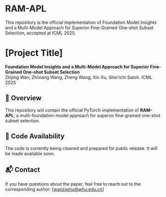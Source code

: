 # RAM-APL
This repository is the official implementation of Foundation Model Insights and a Multi-Model Approach for Superior Fine-Grained One-shot Subset Selection, accepted at ICML 2025.

# [Project Title]
**Foundation Model Insights and a Multi-Model Approach for Superior Fine-Grained One-shot Subset Selection**  
Zhijing Wan, Zhixiang Wang, Zheng Wang, Xin Xu, Shin'ichi Satoh. ICML 2025

## 📌 Overview
This repository will contain the official PyTorch implementation of **RAM-APL**, a multi-foundation-model approach for superior fine-grained one-shot subset selection.

## 📅 Code Availability
The code is currently being cleaned and prepared for public release. It will be made available soon.

## 📬 Contact
If you have questions about the paper, feel free to reach out to the corresponding author: [wanzjwhu@whu.edu.cn]
